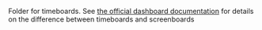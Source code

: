 Folder for timeboards. See [the official dashboard documentation](https://docs.datadoghq.com/graphing/dashboards/#what-is-the-difference-between-a-screenboard-and-a-timeboard) for details on the difference between timeboards and screenboards
